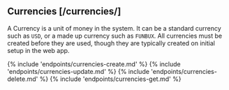 ## Currencies [/currencies/]

A Currency is a unit of money in the system.  It can be a standard currency such as `USD`, or a made up currency such as `FUNBUX`.  All currencies must be created before they are used, though they are typically created on initial setup in the web app.

{% include 'endpoints/currencies-create.md' %}
{% include 'endpoints/currencies-update.md' %}
{% include 'endpoints/currencies-delete.md' %}
{% include 'endpoints/currencies-get.md' %}

